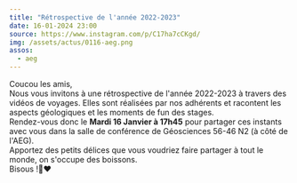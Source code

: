 ```yaml
---
title: "Rétrospective de l'année 2022-2023"
date: 16-01-2024 23:00
source: https://www.instagram.com/p/C17ha7cCKgd/
img: /assets/actus/0116-aeg.png
assos:
  - aeg
---
```


Coucou les amis,  
Nous vous invitons à une rétrospective de l'année 2022-2023 à travers des vidéos de voyages. Elles sont réalisées par nos adhérents et racontent les aspects géologiques et les moments de fun des stages.  
Rendez-vous donc le __Mardi 16 Janvier à 17h45__ pour partager ces instants avec vous dans la salle de conférence de Géosciences 56-46 N2 (à côté de l'AEG).  
Apportez des petits délices que vous voudriez faire partager à tout le monde, on s'occupe des boissons.  
Bisous !🔨❤️